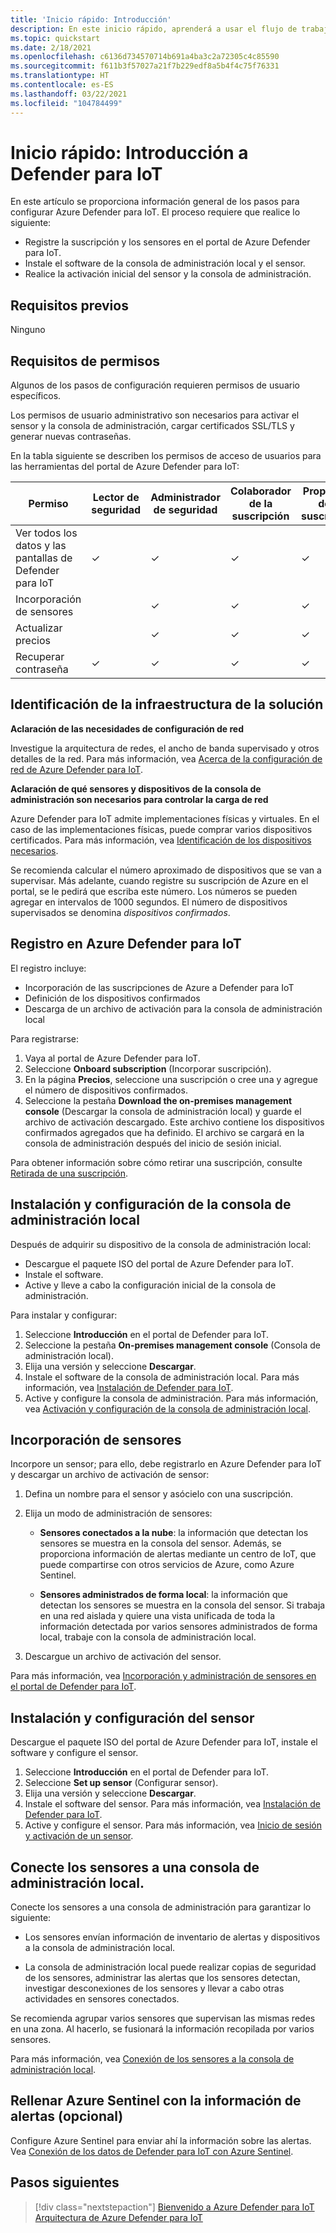```yaml
---
title: 'Inicio rápido: Introducción'
description: En este inicio rápido, aprenderá a usar el flujo de trabajo básico para la implementación de Defender para IoT.
ms.topic: quickstart
ms.date: 2/18/2021
ms.openlocfilehash: c6136d734570714b691a4ba3c2a72305c4c85590
ms.sourcegitcommit: f611b3f57027a21f7b229edf8a5b4f4c75f76331
ms.translationtype: HT
ms.contentlocale: es-ES
ms.lasthandoff: 03/22/2021
ms.locfileid: "104784499"
---
```

# <a name="quickstart-get-started-with-defender-for-iot"></a>Inicio rápido: Introducción a Defender para IoT

En este artículo se proporciona información general de los pasos para configurar Azure Defender para IoT. El proceso requiere que realice lo siguiente:

- Registre la suscripción y los sensores en el portal de Azure Defender para IoT.
- Instale el software de la consola de administración local y el sensor.
- Realice la activación inicial del sensor y la consola de administración.

## <a name="prerequisites"></a>Requisitos previos

Ninguno

## <a name="permission-requirements"></a>Requisitos de permisos

Algunos de los pasos de configuración requieren permisos de usuario específicos.

Los permisos de usuario administrativo son necesarios para activar el sensor y la consola de administración, cargar certificados SSL/TLS y generar nuevas contraseñas.

En la tabla siguiente se describen los permisos de acceso de usuarios para las herramientas del portal de Azure Defender para IoT:

| Permiso | Lector de seguridad | Administrador de seguridad | Colaborador de la suscripción | Propietario de la suscripción |
|--|--|--|--|--|
| Ver todos los datos y las pantallas de Defender para IoT | ✓ | ✓ | ✓ | ✓ |
| Incorporación de sensores  |  |  ✓ | ✓ | ✓ |
| Actualizar precios  |  |  ✓ | ✓ | ✓ |
| Recuperar contraseña  | ✓  |  ✓ | ✓ | ✓ |

## <a name="identify-the-solution-infrastructure"></a>Identificación de la infraestructura de la solución

**Aclaración de las necesidades de configuración de red**

Investigue la arquitectura de redes, el ancho de banda supervisado y otros detalles de la red. Para más información, vea [Acerca de la configuración de red de Azure Defender para IoT](how-to-set-up-your-network.md).

**Aclaración de qué sensores y dispositivos de la consola de administración son necesarios para controlar la carga de red**

Azure Defender para IoT admite implementaciones físicas y virtuales. En el caso de las implementaciones físicas, puede comprar varios dispositivos certificados. Para más información, vea [Identificación de los dispositivos necesarios](how-to-identify-required-appliances.md).

Se recomienda calcular el número aproximado de dispositivos que se van a supervisar. Más adelante, cuando registre su suscripción de Azure en el portal, se le pedirá que escriba este número. Los números se pueden agregar en intervalos de 1000 segundos. El número de dispositivos supervisados se denomina *dispositivos confirmados*.

## <a name="register-with-azure-defender-for-iot"></a>Registro en Azure Defender para IoT

El registro incluye:

- Incorporación de las suscripciones de Azure a Defender para IoT
- Definición de los dispositivos confirmados
- Descarga de un archivo de activación para la consola de administración local

Para registrarse:

1. Vaya al portal de Azure Defender para IoT.
1. Seleccione **Onboard subscription** (Incorporar suscripción).
1. En la página **Precios**, seleccione una suscripción o cree una y agregue el número de dispositivos confirmados.
1. Seleccione la pestaña **Download the on-premises management console** (Descargar la consola de administración local) y guarde el archivo de activación descargado. Este archivo contiene los dispositivos confirmados agregados que ha definido. El archivo se cargará en la consola de administración después del inicio de sesión inicial.

Para obtener información sobre cómo retirar una suscripción, consulte [Retirada de una suscripción](how-to-manage-sensors-on-the-cloud.md#offboard-a-subscription).

## <a name="install-and-set-up-the-on-premises-management-console"></a>Instalación y configuración de la consola de administración local

Después de adquirir su dispositivo de la consola de administración local:

- Descargue el paquete ISO del portal de Azure Defender para IoT.
- Instale el software.
- Active y lleve a cabo la configuración inicial de la consola de administración.

Para instalar y configurar:

1. Seleccione **Introducción** en el portal de Defender para IoT.
1. Seleccione la pestaña **On-premises management console** (Consola de administración local).
1. Elija una versión y seleccione **Descargar**.
1. Instale el software de la consola de administración local. Para más información, vea [Instalación de Defender para IoT](how-to-install-software.md).
1. Active y configure la consola de administración. Para más información, vea [Activación y configuración de la consola de administración local](how-to-activate-and-set-up-your-on-premises-management-console.md).

## <a name="onboard-a-sensor"></a>Incorporación de sensores

Incorpore un sensor; para ello, debe registrarlo en Azure Defender para IoT y descargar un archivo de activación de sensor:

1. Defina un nombre para el sensor y asócielo con una suscripción.
1. Elija un modo de administración de sensores:

   - **Sensores conectados a la nube**: la información que detectan los sensores se muestra en la consola del sensor. Además, se proporciona información de alertas mediante un centro de IoT, que puede compartirse con otros servicios de Azure, como Azure Sentinel.

   - **Sensores administrados de forma local**: la información que detectan los sensores se muestra en la consola del sensor. Si trabaja en una red aislada y quiere una vista unificada de toda la información detectada por varios sensores administrados de forma local, trabaje con la consola de administración local. 

1. Descargue un archivo de activación del sensor.

Para más información, vea [Incorporación y administración de sensores en el portal de Defender para IoT](how-to-manage-sensors-on-the-cloud.md).

## <a name="install-and-set-up-the-sensor"></a>Instalación y configuración del sensor

Descargue el paquete ISO del portal de Azure Defender para IoT, instale el software y configure el sensor.

1. Seleccione **Introducción** en el portal de Defender para IoT.
1. Seleccione **Set up sensor** (Configurar sensor).
1. Elija una versión y seleccione **Descargar**.
1. Instale el software del sensor. Para más información, vea [Instalación de Defender para IoT](how-to-install-software.md).
1. Active y configure el sensor. Para más información, vea [Inicio de sesión y activación de un sensor](how-to-activate-and-set-up-your-sensor.md).

## <a name="connect-sensors-to-an-on-premises-management-console"></a>Conecte los sensores a una consola de administración local.

Conecte los sensores a una consola de administración para garantizar lo siguiente:

- Los sensores envían información de inventario de alertas y dispositivos a la consola de administración local.

- La consola de administración local puede realizar copias de seguridad de los sensores, administrar las alertas que los sensores detectan, investigar desconexiones de los sensores y llevar a cabo otras actividades en sensores conectados.

Se recomienda agrupar varios sensores que supervisan las mismas redes en una zona. Al hacerlo, se fusionará la información recopilada por varios sensores.

Para más información, vea [Conexión de los sensores a la consola de administración local](how-to-activate-and-set-up-your-on-premises-management-console.md#connect-sensors-to-the-on-premises-management-console).

## <a name="populate-azure-sentinel-with-alert-information-optional"></a>Rellenar Azure Sentinel con la información de alertas (opcional)

Configure Azure Sentinel para enviar ahí la información sobre las alertas. Vea [Conexión de los datos de Defender para IoT con Azure Sentinel](how-to-configure-with-sentinel.md).

## <a name="next-steps"></a>Pasos siguientes

> [!div class="nextstepaction"]
> [Bienvenido a Azure Defender para IoT](overview.md)
> [Arquitectura de Azure Defender para IoT](architecture.md)
